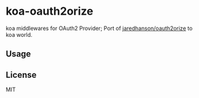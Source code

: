 # koa-oauth2orize

koa middlewares for OAuth2 Provider; Port of [jaredhanson/oauth2orize](https://github.com/jaredhanson/oauth2orize) to koa world.

## Usage

## License

MIT
